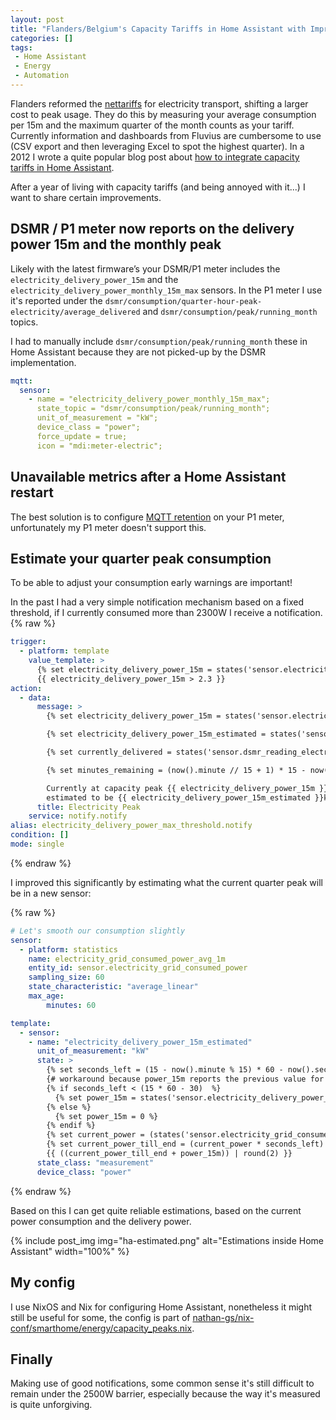 ```yaml
---
layout: post
title: "Flanders/Belgium's Capacity Tariffs in Home Assistant with Improvements"
categories: []
tags:
 - Home Assistant
 - Energy
 - Automation
---
```


Flanders reformed the [nettariffs](https://www.vreg.be/nl/wat-zijn-de-nieuwe-nettarieven-en-hoe-worden-ze-berekend) for electricity transport, shifting a larger cost to peak usage. They do this by measuring your average consumption per 15m and the maximum quarter of the month counts as your tariff. Currently information and dashboards from Fluvius are cumbersome to use (CSV export and then leveraging Excel to spot the highest quarter). In a 2012 I wrote a quite popular blog post about [how to integrate capacity tariffs in Home Assistant](/2022/11/27/flanders-capacity-electricity-tariffs-in-home-assistant/).

After a year of living with capacity tariffs (and being annoyed with it...) I want to share certain improvements. 

## DSMR / P1 meter now reports on the delivery power 15m and the monthly peak

Likely with the latest firmware’s your DSMR/P1 meter includes the `electricity_delivery_power_15m` and the `electricity_delivery_power_monthly_15m_max` sensors. In the P1 meter I use it's reported under the `dsmr/consumption/quarter-hour-peak-electricity/average_delivered` and `dsmr/consumption/peak/running_month` topics.

I had to manually include `dsmr/consumption/peak/running_month` these in Home Assistant because they are not picked-up by the DSMR implementation. 

```yaml
mqtt:
  sensor:    
    - name = "electricity_delivery_power_monthly_15m_max";
      state_topic = "dsmr/consumption/peak/running_month";
      unit_of_measurement = "kW";
      device_class = "power";
      force_update = true;
      icon = "mdi:meter-electric";
```

## Unavailable metrics after a Home Assistant restart

The best solution is to configure [MQTT retention](http://www.steves-internet-guide.com/mqtt-retained-messages-example/) on your P1 meter, unfortunately my P1 meter doesn't support this. 

## Estimate your quarter peak consumption 

To be able to adjust your consumption early warnings are important! 

In the past I had a very simple notification mechanism based on a fixed threshold, if I currently consumed more than 2300W I receive a notification. 
{% raw %}
```yaml
trigger:
  - platform: template
    value_template: >
      {% set electricity_delivery_power_15m = states('sensor.electricity_delivery_power_15m') | float(0) %}
      {{ electricity_delivery_power_15m > 2.3 }}
action:
  - data:
      message: >
        {% set electricity_delivery_power_15m = states('sensor.electricity_delivery_power_15m') | float(0) %}

        {% set electricity_delivery_power_15m_estimated = states('sensor.electricity_delivery_power_15m_estimated') | float(0) %}

        {% set currently_delivered = states('sensor.dsmr_reading_electricity_currently_delivered') | float(0) * 1000 %}

        {% set minutes_remaining = (now().minute // 15 + 1) * 15 - now().minute %}

        Currently at capacity peak {{ electricity_delivery_power_15m }}kW,
        estimated to be {{ electricity_delivery_power_15m_estimated }}kW with {{minutes_remaining }}m remaining, current power {{ currently_delivered }}W
      title: Electricity Peak
    service: notify.notify
alias: electricity_delivery_power_max_threshold.notify
condition: []
mode: single
```
{% endraw %}

I improved this significantly by estimating what the current quarter peak will be in a new sensor:

{% raw %}
```yaml
# Let's smooth our consumption slightly 
sensor:
  - platform: statistics
    name: electricity_grid_consumed_power_avg_1m
    entity_id: sensor.electricity_grid_consumed_power
    sampling_size: 60
    state_characteristic: "average_linear"
    max_age:
        minutes: 60

template:
  - sensor:
    - name: "electricity_delivery_power_15m_estimated"
      unit_of_measurement: "kW"
      state: >
        {% set seconds_left = (15 - now().minute % 15) * 60 - now().second % 60 %}
        {# workaround because power_15m reports the previous value for ~ 10s after the quarter #}
        {% if seconds_left < (15 * 60 - 30)  %}
          {% set power_15m = states('sensor.electricity_delivery_power_15m') | float(0) %}
        {% else %}
          {% set power_15m = 0 %}
        {% endif %}
        {% set current_power = (states('sensor.electricity_grid_consumed_power_avg_1m') | float(states('sensor.electricity_grid_consumed_power') | float(0))) / 1000 %}
        {% set current_power_till_end = (current_power * seconds_left) / (3600 / 4) %}
        {{ ((current_power_till_end + power_15m)) | round(2) }}
      state_class: "measurement"
      device_class: "power"
```
{% endraw %}

Based on this I can get quite reliable estimations, based on the current power consumption and the delivery power. 

{% include post_img img="ha-estimated.png" alt="Estimations inside Home Assistant" width="100%" %}

## My config

I use NixOS and Nix for configuring Home Assistant, nonetheless it might still be useful for some, the config is part of [nathan-gs/nix-conf/smarthome/energy/capacity_peaks.nix](https://github.com/nathan-gs/nix-conf/blob/main/smarthome/energy/capacity_peaks.nix).

## Finally

Making use of good notifications, some common sense it's still difficult to remain under the 2500W barrier, especially because the way it's measured is quite unforgiving. 
